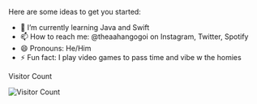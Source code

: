 
Here are some ideas to get you started:

- 🌱 I’m currently learning Java and Swift 
- 📫 How to reach me: @theaahangogoi on Instagram, Twitter, Spotify
- 😄 Pronouns: He/Him 
- ⚡ Fun fact: I play video games to pass time and vibe w the homies 

Visitor Count

![Visitor Count](https://profile-counter.glitch.me/{TheAahanGogoi}/count.svg)
